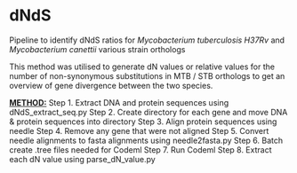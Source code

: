 # dNdS

Pipeline to identify dNdS ratios for <i> Mycobacterium tuberculosis H37Rv </i> and <i> Mycobacterium canettii </i> various strain orthologs

This method was utilised to generate dN values or relative values for the number of non-synonymous substitutions in MTB / STB orthologs to get an overview of gene divergence between the two species. 

<u><b>METHOD:</u></b>
Step 1. Extract DNA and protein sequences using dNdS_extract_seq.py <n>
Step 2. Create directory for each gene and move DNA & protein sequences into directory
Step 3. Align protein sequences using needle
Step 4. Remove any gene that were not aligned
Step 5. Convert needle alignments to fasta alignments using needle2fasta.py
Step 6. Batch create .tree files needed for Codeml
Step 7. Run Codeml
Step 8. Extract each dN value using parse_dN_value.py
